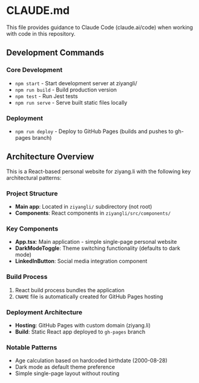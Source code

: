 # CLAUDE.md

This file provides guidance to Claude Code (claude.ai/code) when working with code in this repository.

## Development Commands

### Core Development
- `npm start` - Start development server at ziyangli/
- `npm run build` - Build production version
- `npm test` - Run Jest tests
- `npm run serve` - Serve built static files locally

### Deployment
- `npm run deploy` - Deploy to GitHub Pages (builds and pushes to gh-pages branch)

## Architecture Overview

This is a React-based personal website for ziyang.li with the following key architectural patterns:

### Project Structure
- **Main app**: Located in `ziyangli/` subdirectory (not root)
- **Components**: React components in `ziyangli/src/components/`

### Key Components
- **App.tsx**: Main application - simple single-page personal website
- **DarkModeToggle**: Theme switching functionality (defaults to dark mode)
- **LinkedInButton**: Social media integration component

### Build Process
1. React build process bundles the application
2. `CNAME` file is automatically created for GitHub Pages hosting

### Deployment Architecture
- **Hosting**: GitHub Pages with custom domain (ziyang.li)
- **Build**: Static React app deployed to `gh-pages` branch

### Notable Patterns
- Age calculation based on hardcoded birthdate (2000-08-28)
- Dark mode as default theme preference
- Simple single-page layout without routing
